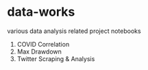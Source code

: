 # data-works
various data analysis related project notebooks

1. COVID Correlation
2. Max Drawdown
3. Twitter Scraping & Analysis
